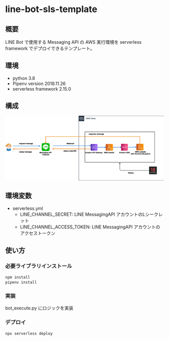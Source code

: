# line-bot-sls-template

## 概要
LINE Bot で使用する Messaging API の AWS 実行環境を serverless framework でデプロイできるテンプレート。

## 環境
- python 3.8
- Pipenv version 2018.11.26
- serverless framework 2.15.0

## 構成
![構成図](LINEサンプル.png)

## 環境変数
- serverless.yml 
    - LINE_CHANNEL_SECRET: LINE MessagingAPI アカウントのLシークレット
    - LINE_CHANNEL_ACCESS_TOKEN: LINE MessagingAPI アカウントのアクセストークン

## 使い方
### 必要ライブラリインストール
```
npm install
pipenv install
```

### 実装
bot_execute.py にロジックを実装

### デプロイ

```
npx serverless deploy
```
